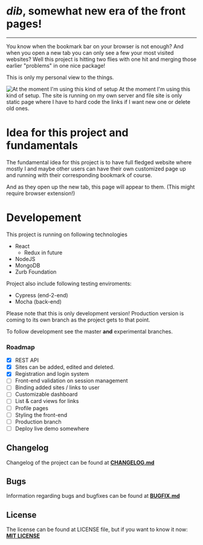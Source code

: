 # *dib*, somewhat new era of the front pages!

---



You know when the bookmark bar on your browser is not enough? And when you open a new tab you can only see a few your most visited websites? Well this project is hitting two flies with one hit and merging those earlier "problems" in one nice package!

This is only my personal view to the things.  



![At the moment I'm using this kind of setup](https://i.imgur.com/Ze7U51s.png)
At the moment I'm using this kind of setup. The site is running on my own server and file site is only static page where I have to hard code the links if I want new one or delete old ones.


# Idea for this project and fundamentals

The fundamental idea for this project is to have full fledged website where mostly I and maybe other users can have their own customized page up and running with their corresponding bookmark of course.

And as they open up the new tab, this page will appear to them. (This might require browser extension!)


# Developement

This project is running on following technologies
- React 
    - Redux in future
- NodeJS 
- MongoDB
- Zurb Foundation

Project also include following testing enviroments:
- Cypress (end-2-end)
- Mocha (back-end)

Please note that this is only development version! Production version is coming to its own branch as the project gets to that point.

To follow development see the master __and__ experimental branches.

### Roadmap

- [x] REST API
- [x] Sites can be added, edited and deleted.
- [x] Registration and login system 
- [ ] Front-end validation on session management
- [ ] Binding added sites / links to user
- [ ] Customizable dashboard
- [ ] List & card views for links
- [ ] Profile pages
- [ ] Styling the front-end
- [ ] Production branch
- [ ] Deploy live demo somewhere

## Changelog
Changelog of the project can be found at **[CHANGELOG.md](CHANGELOG.md)**

## Bugs
Information regarding bugs and bugfixes can be found at **[BUGFIX.md](BUGFIX.md)**

## License
The license can be found at LICENSE file, but if you want to know it now:  
**[MIT LICENSE](LICENSE)**
